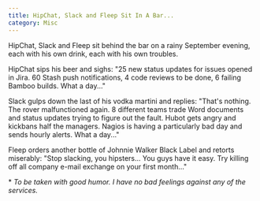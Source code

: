 ```yaml
---
title: HipChat, Slack and Fleep Sit In A Bar...
category: Misc
---
```

HipChat, Slack and Fleep sit behind the bar on a rainy September evening, each with his own drink, each with his own troubles.

HipChat sips his beer and sighs: "25 new status updates for issues opened in Jira. 60 Stash push notifications, 4 code reviews to be done, 6 failing Bamboo builds. What a day..."

Slack gulps down the last of his vodka martini and replies: "That's nothing. The rover malfunctioned again. 8 different teams trade Word documents and status updates trying to figure out the fault. Hubot gets angry and kickbans half the managers. Nagios is having a particularly bad day and sends hourly alerts. What a day..."

Fleep orders another bottle of Johnnie Walker Black Label and retorts miserably: "Stop slacking, you hipsters... You guys have it easy. Try killing off all company e-mail exchange on your first month..."

\* *To be taken with good humor. I have no bad feelings against any of the services.*